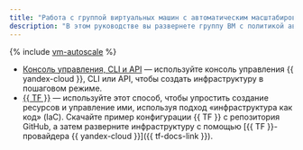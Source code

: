```yaml
---
title: "Работа с группой виртуальных машин с автоматическим масштабированием при превышении допустимой нагрузки."
description: "В этом руководстве вы развернете группу ВМ с политикой автоматического масштабирования при превышении допустимой нагрузки. Нагрузка на них будет регулироваться с помощью сетевого балансировщика."
---
```


{% include [vm-autoscale](../../../_tutorials/infrastructure/vm-autoscale.md) %}

* [Консоль управления, CLI и API](console.md) — используйте консоль управления {{ yandex-cloud }}, CLI или API, чтобы создать инфраструктуру в пошаговом режиме.
* [{{ TF }}](terraform.md) — используйте этот способ, чтобы упростить создание ресурсов и управление ими, используя подход «инфраструктура как код» (IaC). Скачайте пример конфигурации {{ TF }} с репозитория GitHub, а затем разверните инфраструктуру с помощью [{{ TF }}-провайдера {{ yandex-cloud }}]({{ tf-docs-link }}).